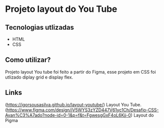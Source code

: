 
# Projeto layout do You Tube
## Tecnologias utlizadas 
- HTML
- CSS

## Como utilizar?
Projeto layout You tube foi feito a partir do Figma, esse projeto em CSS foi utlizado diplay grid e display flex.

## Links
(https://igorsousasilva.github.io/layout-youtube/)  Layout You Tube.
(https://www.figma.com/design/jV5WYS3zYZD447V61yc1Ch/Desafio-CSS-Avan%C3%A7ado?node-id=0-1&p=f&t=FgwesgGxF4oL6Kjj-0) Layout do Pigma
